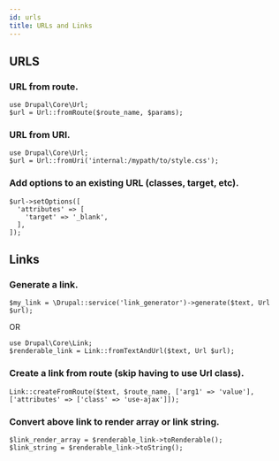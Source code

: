```yaml
---
id: urls
title: URLs and Links
---
```


## URLS
### URL from route.
```
use Drupal\Core\Url;
$url = Url::fromRoute($route_name, $params);
```

### URL from URI.
```
use Drupal\Core\Url;
$url = Url::fromUri('internal:/mypath/to/style.css');
```

### Add options to an existing URL (classes, target, etc).
```
$url->setOptions([
  'attributes' => [
    'target' => '_blank',
  ],
]);
```

## Links
### Generate a link.
```
$my_link = \Drupal::service('link_generator')->generate($text, Url $url);
```
OR
```
use Drupal\Core\Link;
$renderable_link = Link::fromTextAndUrl($text, Url $url);
```

### Create a link from route (skip having to use Url class).
```
Link::createFromRoute($text, $route_name, ['arg1' => 'value'], ['attributes' => ['class' => 'use-ajax']]);
```

### Convert above link to render array or link string.
```
$link_render_array = $renderable_link->toRenderable();
$link_string = $renderable_link->toString();
```